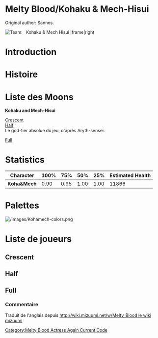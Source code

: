 # Melty Blood/Kohaku & Mech-Hisui

Original author: Sannos.

![ **Team:**   Kohaku & Mech Hisui
\|frame\|right](/images/Kohamech1.png " Team:   Kohaku & Mech Hisui |frame|right")

# Introduction

# Histoire

# Liste des Moons

**Kohaku and Mech-Hisui**

[Crescent](Melty_Blood/Kohaku_and_Mech-Hisui/Crescent_Moon "wikilink")  
[Half](Melty_Blood/Kohaku_and_Mech-Hisui/Half_Moon "wikilink")  
Le god-tier absolue du jeu, d'après Aryth-sensei.

[Full](Melty_Blood/Kohaku_and_Mech-Hisui/Full_Moon "wikilink")  

# Statistics

| Character     | 100% | 75%  | 50%  | 25%  | Estimated Health |
|---------------|------|------|------|------|------------------|
| **Koha&Mech** | 0.90 | 0.95 | 1.00 | 1.00 | 11866            |

# Palettes

![](/images/Kohamech-colors.png "/images/Kohamech-colors.png")

# Liste de joueurs

## Crescent

## Half

## Full

### Commentaire

Traduit de l'anglais depuis [http://wiki.mizuumi.net/w/Melty_Blood le
wiki
mizuumi](http://wiki.mizuumi.net/w/Melty_Blood_le_wiki_mizuumi "wikilink")

[Category:Melty Blood Actress Again Current
Code](Category:Melty_Blood_Actress_Again_Current_Code "wikilink")
